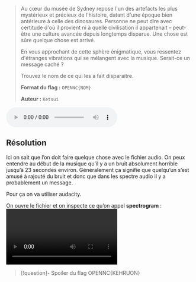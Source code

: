 > Au cœur du musée de Sydney repose l'un des artefacts les plus mystérieux et précieux de l'histoire, datant d'une époque bien antérieure à celle des dinosaures. Personne ne peut dire avec certitude d'où il provient ni à quelle civilisation il appartenait – peut-être une culture avancée depuis longtemps disparue. Une chose est sûre quelque chose est arrivé.
> 
> En vous approchant de cette sphère énigmatique, vous ressentez d'étranges vibrations qui se mélangent avec la musique. Serait-ce un message caché ?
> 
> Trouvez le nom de ce qui les a fait disparaitre.
> 
> **Format du flag :** `OPENNC{NOM}`
> 
> **Auteur :** `Ketsui`

![chall](../../../../attachements/chall.wav)


## Résolution

Ici on sait que l’on doit faire quelque chose avec le fichier audio. On peux entendre au début de la musique qu’il y a un bruit absolument horrible jusqu’à 23 secondes environ. 
Généralement ça signifie que quelqu’un s’est amusé à rajouté du bruit et donc que dans les spectre audio il y a probablement un message.

Pour ça on va utiliser audacity.

On ouvre le fichier et on inspecte ce qu’on appel **spectrogram** : 
![oceanie_avant_audacity](../../../../attachements/oceanie_avant_audacity.mp4)

>[!question]- Spoiler du flag
> OPENNC{KEHRUON}

